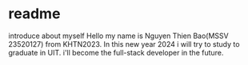 # readme
introduce about myself
Hello my name is Nguyen Thien Bao(MSSV 23520127) from KHTN2023. 
In this new year 2024 i will try to study to graduate in UIT. 
i'll become the full-stack developer in the future.
